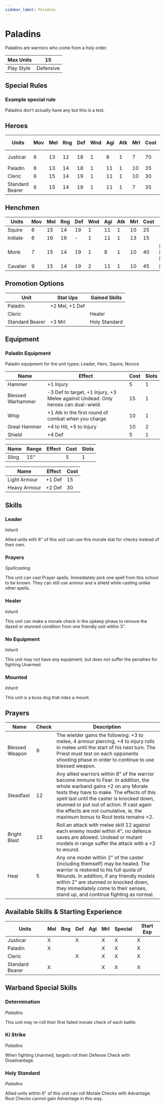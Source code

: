 ```yaml
---
sidebar_label: Paladins
---
```

# Paladins
Paladins are warriors who come from a holy order.

| Max Units | 15 |
| ---- | ---- |
| Play Style | Defensive |

## Special Rules
### Example special rule
Paladins don't actually have any but this is a test.
## Heroes
| Units | Mov | Mel | Rng | Def | Wnd | Agi | Atk | Mrl | Cost | Abilities | Skill Types | Cap |
| ---- | ---- | ---- | ---- | ---- | ---- | ---- | ---- | ---- | ---- | ---- | ---- | ---- |
| Justicar  | 6 | 13 | 12 | 18 | 1 | 8 | 1 | 7 | 70 | [Leader](#leader), [Prayers](#prayers) | 1 |
| Paladin  | 6 | 13 | 14 | 18 | 1 | 11 | 1 | 10 | 35 |  | None |
| Cleric  | 6 | 15 | 14 | 19 | 1 | 11 | 1 | 10 | 30 | [Healer](#healer) | 1 |
| Standard Bearer  | 6 | 15 | 14 | 19 | 1 | 11 | 1 | 7 | 35 | [Holy Standard](#holy-standard) | None |

<!--
Skill Types column still exists above.
-->
## Henchmen
| Units | Mov | Mel | Rng | Def | Wnd | Agi | Atk | Mrl | Cost | Abilities | Cap |
| ---- | ---- | ---- | ---- | ---- | ---- | ---- | ---- | ---- | ---- | ---- | ---- |
| Squire | 6 | 15 | 14 | 19 | 1 | 11 | 1 | 10 | 25 |  | None |
| Initiate | 6 | 16 | 16 | - | 1 | 11 | 1 | 13 | 15 |  | None |
| Monk | 7 | 15 | 14 | 19 | 1 | 8 | 1 | 10 | 40 | [Ki Strike](#ki-strike), [No Equipment](#no-equipment) | 3 |
| Cavalier | 9 | 15 | 14 | 19 | 2 | 11 | 1 | 10 | 45 | [Mounted](#mounted) | 3 |

## Promotion Options
| Unit | Stat Ups | Gained Skills |
| ---- | ---- | ---- |
| Paladin | +2 Mel, +1 Def |  |
| Cleric |  | Healer |
| Standard Bearer | +3 Mrl | Holy Standard |

## Equipment

### Paladin Equipment 
Paladin equipment for the unit types: Leader, Hero, Squire, Novice

| Name | Effect | Cost | Slots |
| ---- | ------ | ---- | ----- |
| Hammer | +1 Injury | 5 | 1 |
| Blessed Warhammer | -3 Def to target, +1 Injury, +3 Melee against Undead. Only heroes can dual-wield. | 15 | 1 |
| Whip | +1 Atk in the first round of combat when you charge | 10 | 1 |
| Great Hammer | +4 to Hit, +5 to Injury | 10 | 2 |
| Shield | +4 Def | 5 | 1 |

| Name | Range | Effect | Cost | Slots |
| ---- | ----- | ------ | ---- | ----- |
| Sling | 15" |  | 5 | 1 |

| Name | Effect | Cost |
| ---- | ------ | ---- |
| Light Armour | +1 Def | 15 |
| Heavy Armour | +2 Def | 30 |
<!--
Instead of 'Name' for each column, it could be 'Melee Weapons', 'Ranged Weapons', and 'Armour'?
-->

## Skills 
### Leader
*Inherit*

<!--
Did you mean 'Inherent'?
-->

Allied units with 6" of this unit can use this morale stat for checks instead of their own.
### Prayers
*Spellcasting*

This unit can cast Prayer spells. Immediately pick one spell from this school to be known. They can still use armour and a shield while casting unlike other spells.
### Healer
*Inherit*

This unit can make a morale check in the upkeep phase to remove the dazed or stunned condition from one friendly unit within 3".
### No Equipment
*Inherit*

This unit may not have any equipment, but does not suffer the penalties for fighting Unarmed.
### Mounted
*Inherit*

This unit is a boss dog that rides a mount.

## Prayers 

| Name | Check | Description |
| ---- | ------ | ---- |
| Blessed Weapon | 9 | The wielder gains the following: +3 to melee, 4 armour piercing, +4 to injury rolls in melee until the start of his next turn. The Priest must test on each opponents shooting phase in order to continue to use blessed weapon. |
| Steadfast | 12 | Any allied warriors within 8" of the warrior become immune to Fear. In addition, the whole warband gains +2 on any Morale tests they have to make. The effects of this spell last until the caster is knocked down, stunned or put out of action. If cast again the effects are not cumulative, ie, the maximum bonus to Rout tests remains +2. |
| Bright Blast | 15 | Roll an attack with melee skill 12 against each enemy model within 4", no defence saves are allowed. Undead or mutant models in range suffer the attack with a +2 to wound. |
| Heal | 5 | Any one model within 2" of the caster (including themself) may be healed. The warrior is restored to his full quota of Wounds. In addition, if any friendly models within 2" are stunned or knocked down, they immediately come to their senses, stand up, and continue fighting as normal. |


## Available Skills & Starting Experience
| Units | Mel | Rng | Def | Agi | Mrl | Special | Start Exp |
| ---- | ---- | ---- | ---- | ---- | ---- | ---- | ---- |
| Justicar | X |  | X |  | X | X | X | 2 |
| Paladin | X |  |  |  | X | X | X |  |
| Cleric |  |  | X |  | X | X | X |  |
| Standard Bearer | X |  |  |  | X | X | X |  |
<!--
Extra column generated above. 'Start exp' is also getting 'X's for some reason? I think we should add some dummy data in.
-->
## Warband Special Skills 
### Determination
*Paladins*

This unit may re-roll their first failed morale check of each battle.
### Ki Strike
*Paladins*

When fighting Unarmed, targets roll their Defense Check with Disadvantage.
### Holy Standard
*Paladins*

Allied units within 6" of this unit can roll Morale Checks with Advantage. Rout Checks cannot gain Advantage in this way.
